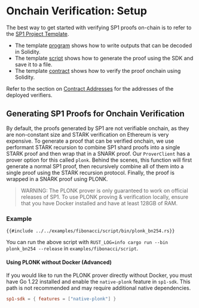 # Onchain Verification: Setup

The best way to get started with verifying SP1 proofs on-chain is to refer to the [SP1 Project Template](https://github.com/succinctlabs/sp1-project-template/tree/main).

- The template [program](https://github.com/succinctlabs/sp1-project-template/blob/main/program/src/main.rs) shows how to write outputs that can be decoded in Solidity.
- The template [script](https://github.com/succinctlabs/sp1-project-template/blob/main/script/src/bin/prove.rs) shows how to generate the proof using the SDK and save it to a file.
- The template [contract](https://github.com/succinctlabs/sp1-project-template/blob/main/contracts/src/Fibonacci.sol) shows how to verify the proof onchain using Solidity.

Refer to the section on [Contract Addresses](./contract-addresses.md) for the addresses of the deployed verifiers.

## Generating SP1 Proofs for Onchain Verification

By default, the proofs generated by SP1 are not verifiable onchain, as they are non-constant size and STARK verification on Ethereum is very expensive. To generate a proof that can be verified onchain, we use performant STARK recursion to combine SP1 shard proofs into a single STARK proof and then wrap that in a SNARK proof. Our `ProverClient` has a prover option for this called `plonk`. Behind the scenes, this function will first generate a normal SP1 proof, then recursively combine all of them into a single proof using the STARK recursion protocol. Finally, the proof is wrapped in a SNARK proof using PLONK.

> WARNING: The PLONK prover is only guaranteed to work on official releases of SP1. To use PLONK proving & verification locally, ensure that you have Docker installed and have at least 128GB of RAM.

### Example

```rust,noplayground
{{#include ../../examples/fibonacci/script/bin/plonk_bn254.rs}}
```

You can run the above script with `RUST_LOG=info cargo run --bin plonk_bn254 --release` in `examples/fibonacci/script`.

#### Using PLONK without Docker (Advanced)

If you would like to run the PLONK prover directly without Docker, you must have Go 1.22 installed and enable the `native-plonk` feature in `sp1-sdk`. This path is not recommended and may require additional native dependencies.

```toml
sp1-sdk = { features = ["native-plonk"] }
```


